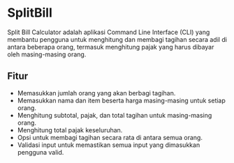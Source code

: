 # SplitBill
Split Bill Calculator adalah aplikasi Command Line Interface (CLI) yang membantu pengguna untuk menghitung dan membagi tagihan secara adil di antara beberapa orang, termasuk menghitung pajak yang harus dibayar oleh masing-masing orang.

## Fitur
* Memasukkan jumlah orang yang akan berbagi tagihan.
* Memasukkan nama dan item beserta harga masing-masing untuk setiap orang.
* Menghitung subtotal, pajak, dan total tagihan untuk masing-masing orang.
* Menghitung total pajak keseluruhan.
* Opsi untuk membagi tagihan secara rata di antara semua orang.
* Validasi input untuk memastikan semua input yang dimasukkan pengguna valid.
